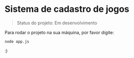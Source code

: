 # Sistema de cadastro de jogos

> Status do projeto: Em desenvolvimento

Para rodar o projeto na sua máquina, por favor digite:

```
node app.js
```
:)